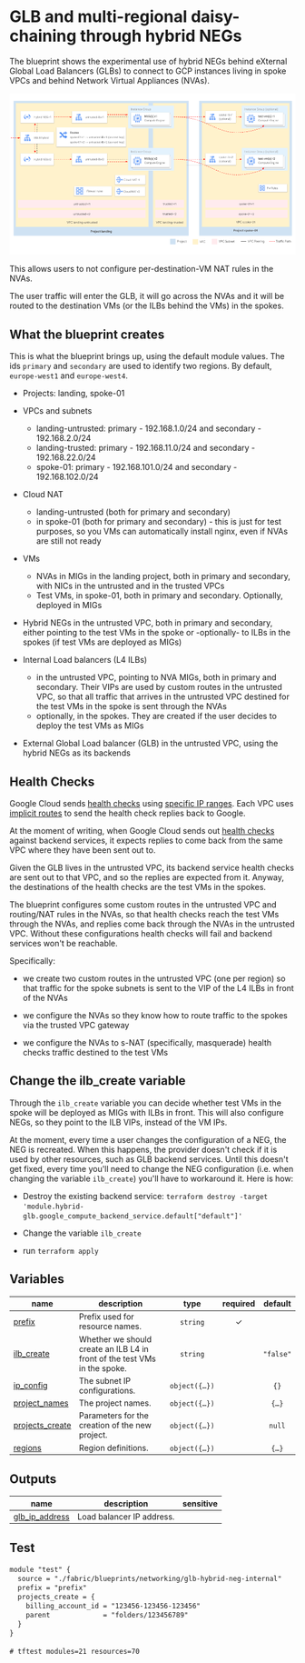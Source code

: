 # GLB and multi-regional daisy-chaining through hybrid NEGs

The blueprint shows the experimental use of hybrid NEGs behind eXternal Global Load Balancers (GLBs) to connect to GCP instances living in spoke VPCs and behind Network Virtual Appliances (NVAs).

<p align="center"> <img src="diagram.png" width="700"> </p>

This allows users to not configure per-destination-VM NAT rules in the NVAs.

The user traffic will enter the GLB, it will go across the NVAs and it will be routed to the destination VMs (or the ILBs behind the VMs) in the spokes.

## What the blueprint creates

This is what the blueprint brings up, using the default module values.
The ids `primary` and `secondary` are used to identify two regions. By default, `europe-west1` and `europe-west4`.

- Projects: landing, spoke-01

- VPCs and subnets
	+ landing-untrusted: primary - 192.168.1.0/24 and secondary - 192.168.2.0/24
	+ landing-trusted: primary - 192.168.11.0/24 and secondary - 192.168.22.0/24
	+ spoke-01: primary - 192.168.101.0/24 and secondary - 192.168.102.0/24

- Cloud NAT
	+ landing-untrusted (both for primary and secondary)
	+ in spoke-01 (both for primary and secondary) - this is just for test purposes, so you VMs can automatically install nginx, even if NVAs are still not ready

- VMs
	+ NVAs in MIGs in the landing project, both in primary and secondary, with NICs in the untrusted and in the trusted VPCs
	+ Test VMs, in spoke-01, both in primary and secondary. Optionally, deployed in MIGs

- Hybrid NEGs in the untrusted VPC, both in primary and secondary, either pointing to the test VMs in the spoke or -optionally- to ILBs in the spokes (if test VMs are deployed as MIGs)

- Internal Load balancers (L4 ILBs)
	+ in the untrusted VPC, pointing to NVA MIGs, both in primary and secondary. Their VIPs are used by custom routes in the untrusted VPC, so that all traffic that arrives in the untrusted VPC destined for the test VMs in the spoke is sent through the NVAs
	+ optionally, in the spokes. They are created if the user decides to deploy the test VMs as MIGs

- External Global Load balancer (GLB) in the untrusted VPC, using the hybrid NEGs as its backends

## Health Checks

Google Cloud sends [health checks](https://cloud.google.com/load-balancing/docs/health-checks) using [specific IP ranges](https://cloud.google.com/load-balancing/docs/health-checks#fw-netlb). Each VPC uses [implicit routes](https://cloud.google.com/vpc/docs/routes#special_return_paths) to send the health check replies back to Google.

At the moment of writing, when Google Cloud sends out [health checks](https://cloud.google.com/load-balancing/docs/health-checks) against backend services, it expects replies to come back from the same VPC where they have been sent out to.

Given the GLB lives in the untrusted VPC, its backend service health checks are sent out to that VPC, and so the replies are expected from it. Anyway, the destinations of the health checks are the test VMs in the spokes.

The blueprint configures some custom routes in the untrusted VPC and routing/NAT rules in the NVAs, so that health checks reach the test VMs through the NVAs, and replies come back through the NVAs in the untrusted VPC. Without these configurations health checks will fail and backend services won't be reachable.

Specifically:

- we create two custom routes in the untrusted VPC (one per region) so that traffic for the spoke subnets is sent to the VIP of the L4 ILBs in front of the NVAs

- we configure the NVAs so they know how to route traffic to the spokes via the trusted VPC gateway

- we configure the NVAs to s-NAT (specifically, masquerade) health checks traffic destined to the test VMs

## Change the ilb_create variable

Through the `ilb_create` variable you can decide whether test VMs in the spoke will be deployed as MIGs with ILBs in front. This will also configure NEGs, so they point to the ILB VIPs, instead of the VM IPs.

At the moment, every time a user changes the configuration of a NEG, the NEG is recreated. When this happens, the provider doesn't check if it is used by other resources, such as GLB backend services. Until this doesn't get fixed, every time you'll need to change the NEG configuration (i.e. when changing the variable `ilb_create`) you'll have to workaround it. Here is how:

- Destroy the existing backend service: `terraform destroy -target 'module.hybrid-glb.google_compute_backend_service.default["default"]'`

- Change the variable `ilb_create`

- run `terraform apply`
<!-- BEGIN TFDOC -->

## Variables

| name | description | type | required | default |
|---|---|:---:|:---:|:---:|
| [prefix](variables.tf#L36) | Prefix used for resource names. | <code>string</code> | ✓ |  |
| [ilb_create](variables.tf#L17) | Whether we should create an ILB L4 in front of the test VMs in the spoke. | <code>string</code> |  | <code>&#34;false&#34;</code> |
| [ip_config](variables.tf#L23) | The subnet IP configurations. | <code title="object&#40;&#123;&#10;  spoke_primary       &#61; optional&#40;string, &#34;192.168.101.0&#47;24&#34;&#41;&#10;  spoke_secondary     &#61; optional&#40;string, &#34;192.168.102.0&#47;24&#34;&#41;&#10;  trusted_primary     &#61; optional&#40;string, &#34;192.168.11.0&#47;24&#34;&#41;&#10;  trusted_secondary   &#61; optional&#40;string, &#34;192.168.22.0&#47;24&#34;&#41;&#10;  untrusted_primary   &#61; optional&#40;string, &#34;192.168.1.0&#47;24&#34;&#41;&#10;  untrusted_secondary &#61; optional&#40;string, &#34;192.168.2.0&#47;24&#34;&#41;&#10;&#125;&#41;">object&#40;&#123;&#8230;&#125;&#41;</code> |  | <code>&#123;&#125;</code> |
| [project_names](variables.tf#L45) | The project names. | <code title="object&#40;&#123;&#10;  landing  &#61; string&#10;  spoke_01 &#61; string&#10;&#125;&#41;">object&#40;&#123;&#8230;&#125;&#41;</code> |  | <code title="&#123;&#10;  landing  &#61; &#34;landing&#34;&#10;  spoke_01 &#61; &#34;spoke-01&#34;&#10;&#125;">&#123;&#8230;&#125;</code> |
| [projects_create](variables.tf#L57) | Parameters for the creation of the new project. | <code title="object&#40;&#123;&#10;  billing_account_id &#61; string&#10;  parent             &#61; string&#10;&#125;&#41;">object&#40;&#123;&#8230;&#125;&#41;</code> |  | <code>null</code> |
| [regions](variables.tf#L66) | Region definitions. | <code title="object&#40;&#123;&#10;  primary   &#61; string&#10;  secondary &#61; string&#10;&#125;&#41;">object&#40;&#123;&#8230;&#125;&#41;</code> |  | <code title="&#123;&#10;  primary   &#61; &#34;europe-west1&#34;&#10;  secondary &#61; &#34;europe-west4&#34;&#10;&#125;">&#123;&#8230;&#125;</code> |

## Outputs

| name | description | sensitive |
|---|---|:---:|
| [glb_ip_address](outputs.tf#L17) | Load balancer IP address. |  |

<!-- END TFDOC -->
## Test
```hcl
module "test" {
  source = "./fabric/blueprints/networking/glb-hybrid-neg-internal"
  prefix = "prefix"
  projects_create = {
    billing_account_id = "123456-123456-123456"
    parent             = "folders/123456789"
  }
}

# tftest modules=21 resources=70
```
